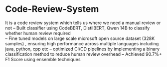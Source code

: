 # Code-Review-System
It is a code review system which tells us where we need a manual review or not 
–	Built classifier using CodeBERT, DistilBERT, Qwen 14B to classify whether human review required    
–	Fine tuned models on large scale microsoft open source dataset (328K samples) , ensuring high performance across multiple languages including java, python, cpp etc
–	optimized CI/CD pipelines by implementing a binary classification method to reduce human review overhead
–	Achieved 90.7%+ F1 Score using ensemble techniques
